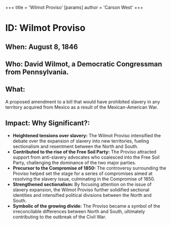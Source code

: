 +++
 title = 'Wilmot Proviso'
[params]
	author = 'Carson West'
+++
# ID: Wilmot Proviso
## When: August 8, 1846 
## Who: David Wilmot, a Democratic Congressman from Pennsylvania. 
## What: 
A proposed amendment to a bill that would have prohibited slavery in any territory acquired from Mexico as a result of the Mexican-American War. 
## Impact: Why Significant?: 
* **Heightened tensions over slavery:** The Wilmot Proviso intensified the debate over the expansion of slavery into new territories, fueling sectionalism and resentment between the North and South.
* **Contributed to the rise of the Free Soil Party:** The Proviso attracted support from anti-slavery advocates who coalesced into the Free Soil Party, challenging the dominance of the two major parties.
* **Precursor to the Compromise of 1850:** The controversy surrounding the Proviso helped set the stage for a series of compromises aimed at resolving the slavery issue, culminating in the Compromise of 1850.
* **Strengthened sectionalism:** By focusing attention on the issue of slavery expansion, the Wilmot Proviso further solidified sectional identities and intensified political divisions between the North and South.
* **Symbolic of the growing divide:**  The Proviso became a symbol of the irreconcilable differences between North and South, ultimately contributing to the outbreak of the Civil War. 
